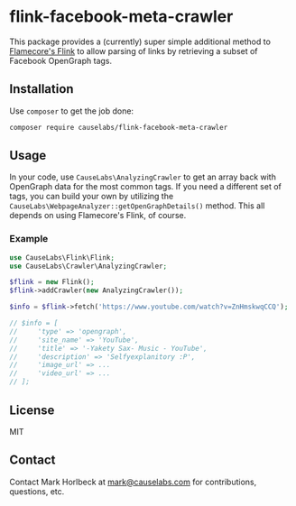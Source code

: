 # flink-facebook-meta-crawler

This package provides a (currently) super simple additional method to [Flamecore's Flink](https://github.com/FlameCore/Flink) to allow parsing of links by retrieving a subset of Facebook OpenGraph tags.

## Installation

Use `composer` to get the job done:

```bash
composer require causelabs/flink-facebook-meta-crawler
```

## Usage

In your code, use `CauseLabs\AnalyzingCrawler` to get an array back with OpenGraph data for the most common tags. If you need a different set of tags, you can build your own by utilizing the `CauseLabs\WebpageAnalyzer::getOpenGraphDetails()` method. This all depends on using Flamecore's Flink, of course.

### Example

```php
use CauseLabs\Flink\Flink;
use CauseLabs\Crawler\AnalyzingCrawler;

$flink = new Flink();
$flink->addCrawler(new AnalyzingCrawler());

$info = $flink->fetch('https://www.youtube.com/watch?v=ZnHmskwqCCQ');

// $info = [
//     'type' => 'opengraph',
//     'site_name' => 'YouTube',
//     'title' => '-Yakety Sax- Music - YouTube',
//     'description' => 'Selfyexplanitory :P',
//     'image_url' => ...
//     'video_url' => ...
// ];

```

## License

MIT

## Contact

Contact Mark Horlbeck at mark@causelabs.com for contributions, questions, etc.
